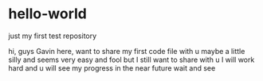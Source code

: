 # hello-world
just my first test repository

hi, guys
Gavin here, want to share my first code file with u
maybe a little silly
and seems very easy and fool
but I still want to share with u
I will work hard and u will see my progress in the near future
wait and see
